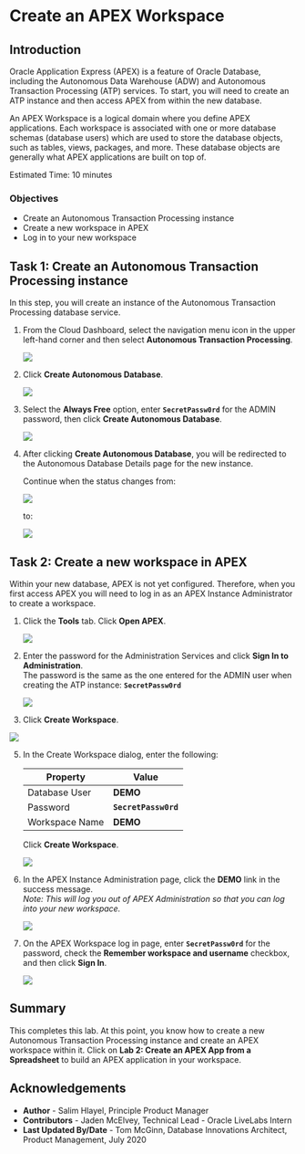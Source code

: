 # Create an APEX Workspace

## Introduction

Oracle Application Express (APEX) is a feature of Oracle Database, including the Autonomous Data Warehouse (ADW) and Autonomous Transaction Processing (ATP) services. To start, you will need to create an ATP instance and then access APEX from within the new database.

An APEX Workspace is a logical domain where you define APEX applications. Each workspace is associated with one or more database schemas (database users) which are used to store the database objects, such as tables, views, packages, and more. These database objects are generally what APEX applications are built on top of.

Estimated Time: 10 minutes

### Objectives

- Create an Autonomous Transaction Processing instance
- Create a new workspace in APEX
- Log in to your new workspace

## Task 1: Create an Autonomous Transaction Processing instance

In this step, you will create an instance of the Autonomous Transaction Processing database service.

1.  From the Cloud Dashboard, select the navigation menu icon in the upper left-hand corner and then select **Autonomous Transaction Processing**.

    ![](https://raw.githubusercontent.com/oracle/learning-library/master/common/images/console/database-atp.png " ")

2.  Click **Create Autonomous Database**.

    ![](images/click-create-autonomous-database.png " ")

3.  Select the **Always Free** option, enter **`SecretPassw0rd`** for the ADMIN password, then click **Create Autonomous Database**.

    ![](images/atp-settings.png " ")

4. After clicking **Create Autonomous Database**, you will be redirected to the Autonomous Database Details page for the new instance.

    Continue when the status changes from:

    ![](images/status-provisioning.png " ")

    to:

    ![](images/status-available.png " ")

## Task 2: Create a new workspace in APEX

Within your new database, APEX is not yet configured. Therefore, when you first access APEX you will need to log in as an APEX Instance Administrator to create a workspace.

1. Click the **Tools** tab.
    Click **Open APEX**.

    ![](images/click-apex.png " ")

3.  Enter the password for the Administration Services and click **Sign In to Administration**.     
    The password is the same as the one entered for the ADMIN user when creating the ATP instance: **`SecretPassw0rd`**

    ![](images/log-in-as-admin.png " ")

4.  Click **Create Workspace**.

   ![](images/welcome-create-workspace.png " ")

5.  In the Create Workspace dialog, enter the following:

    | Property | Value |
    | --- | --- |
    | Database User | **DEMO** |
    | Password | **`SecretPassw0rd`** |
    | Workspace Name | **DEMO** |

    Click **Create Workspace**.

    ![](images/create-workspace.png " ")

6.  In the APEX Instance Administration page, click the **DEMO** link in the success message.         
    *Note: This will log you out of APEX Administration so that you can log into your new workspace.*

    ![](images/log-out-from-admin.png " ")

7. On the APEX Workspace log in page, enter **`SecretPassw0rd`** for the password, check the **Remember workspace and username** checkbox, and then click **Sign In**.

    ![](images/log-in-to-workspace.png " ")

## Summary

This completes this lab. At this point, you know how to create a new Autonomous Transaction Processing instance and create an APEX workspace within it. Click on **Lab 2: Create an APEX App from a Spreadsheet** to build an APEX application in your workspace.

## Acknowledgements
- **Author** - Salim Hlayel, Principle Product Manager
- **Contributors** - Jaden McElvey, Technical Lead - Oracle LiveLabs Intern
- **Last Updated By/Date** - Tom McGinn, Database Innovations Architect, Product Management, July 2020

